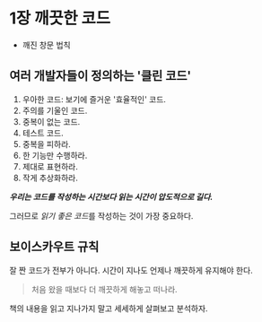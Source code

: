 # 1장 깨끗한 코드

- 깨진 창문 법칙

## 여러 개발자들이 정의하는 '클린 코드'

1. 우아한 코드: 보기에 즐거운 '효율적인' 코드.
2. 주의를 기울인 코드.
3. 중복이 없는 코드.
4. 테스트 코드.
5. 중복을 피하라.
6. 한 기능만 수행하라.
7. 제대로 표현하라.
8. 작게 추상화하라.

**_우리는 코드를 작성하는 시간보다 읽는 시간이 압도적으로 길다._**

그러므로 *읽기 좋은 코드*를 작성하는 것이 가장 중요하다.

## 보이스카우트 규칙

잘 짠 코드가 전부가 아니다. 시간이 지나도 언제나 깨끗하게 유지해야 한다.

> 처음 왔을 때보다 더 깨끗하게 해놓고 떠나라.

책의 내용을 읽고 지나가지 말고 세세하게 살펴보고 분석하자.
